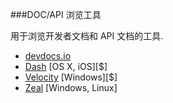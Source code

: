 ###DOC/API 浏览工具

用于浏览开发者文档和 API 文档的工具.

* [devdocs.io](http://devdocs.io/)
* [Dash](https://kapeli.com/dash) [OS X, iOS][$]
* [Velocity](https://velocity.silverlakesoftware.com/) [Windows][$]
* [Zeal](https://zealdocs.org/) [Windows, Linux]